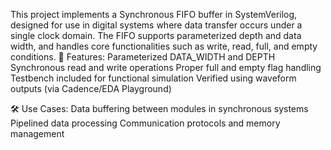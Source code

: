 This project implements a Synchronous FIFO buffer in SystemVerilog, designed for use in digital systems where data transfer occurs under a single clock domain. The FIFO supports parameterized depth and data width, and handles core functionalities such as write, read, full, and empty conditions.
🔧 Features:
Parameterized DATA_WIDTH and DEPTH
Synchronous read and write operations
Proper full and empty flag handling
Testbench included for functional simulation
Verified using waveform outputs (via Cadence/EDA Playground)

🛠 Use Cases:
Data buffering between modules in synchronous systems
Pipelined data processing
Communication protocols and memory management
